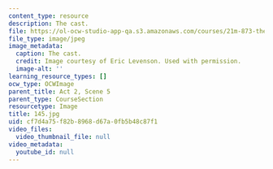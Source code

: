 ```yaml
---
content_type: resource
description: The cast.
file: https://ol-ocw-studio-app-qa.s3.amazonaws.com/courses/21m-873-theater-arts-topics-suburbia-january-iap-2008/cf7d4a75f82b8968d67a0fb5b48c87f1_145.jpg
file_type: image/jpeg
image_metadata:
  caption: The cast.
  credit: Image courtesy of Eric Levenson. Used with permission.
  image-alt: ''
learning_resource_types: []
ocw_type: OCWImage
parent_title: Act 2, Scene 5
parent_type: CourseSection
resourcetype: Image
title: 145.jpg
uid: cf7d4a75-f82b-8968-d67a-0fb5b48c87f1
video_files:
  video_thumbnail_file: null
video_metadata:
  youtube_id: null
---
```

